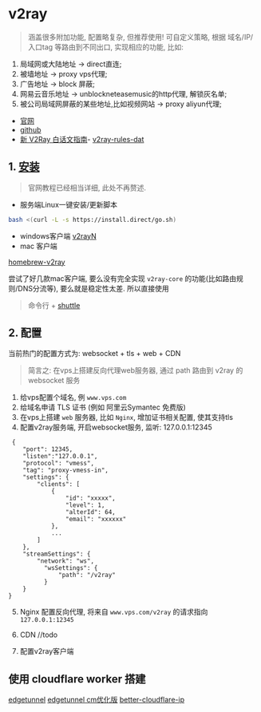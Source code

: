 # v2ray
> 涵盖很多附加功能, 配置略复杂, 但推荐使用! 
> 可自定义策略, 根据 域名/IP/入口tag 等路由到不同出口, 实现相应的功能, 比如: 
1. 局域网或大陆地址 -> direct直连;
2. 被墙地址 -> proxy vps代理;
3. 广告地址 -> block 屏蔽;
4. 网易云音乐地址 -> unblockneteasemusic的http代理, 解锁灰名单;
5. 被公司局域网屏蔽的某些地址,比如视频网站 -> proxy aliyun代理;

- [官网](https://www.v2ray.com/)
- [github](https://github.com/v2ray)
- [新 V2Ray 白话文指南](https://guide.v2fly.org/#%E5%A3%B0%E6%98%8E)- [v2ray-rules-dat](https://github.com/Loyalsoldier/v2ray-rules-dat/tree/master)

## 1. [安装](https://www.v2ray.com/chapter_00/install.html)
> 官网教程已经相当详细, 此处不再赘述.

- 服务端Linux一键安装/更新脚本
```bash
bash <(curl -L -s https://install.direct/go.sh)
```
- windows客户端 [v2rayN](https://github.com/2dust/v2rayN/releases)
- mac 客户端

[homebrew-v2ray](https://github.com/v2ray/homebrew-v2ray)

尝试了好几款mac客户端, 要么没有完全实现 `v2ray-core` 的功能(比如路由规则/DNS分流等), 要么就是稳定性太差. 所以直接使用
> 命令行 + [shuttle](https://github.com/fitztrev/shuttle/wiki)

## 2. 配置
当前热门的配置方式为: websocket + tls + web + CDN
> 简言之: 在vps上搭建反向代理web服务器, 通过 path 路由到 v2ray 的  websocket 服务
1. 给vps配置个域名, 例 `www.vps.com`
2. 给域名申请 TLS 证书 (例如 阿里云Symantec 免费版)
3. 在vps上搭建 `web` 服务器, 比如 `Nginx`, 增加证书相关配置, 使其支持tls
4. 配置v2ray服务端, 开启websocket服务, 监听: 127.0.0.1:12345
  ```
   {
      "port": 12345,
	  "listen":"127.0.0.1",
      "protocol": "vmess",
      "tag": "proxy-vmess-in",
      "settings": {
          "clients": [
              {
                  "id": "xxxxx",
                  "level": 1,
                  "alterId": 64,
                  "email": "xxxxxx"
              },
              ...
          ]
      },
      "streamSettings": {
          "network": "ws",
		    "wsSettings": {
		        "path": "/v2ray"
	        }
      }
  }
  ```
5. Nginx 配置反向代理, 将来自 `www.vps.com/v2ray` 的请求指向 `127.0.0.1:12345`
6. CDN
   //todo

7. 配置v2ray客户端
   
## 使用 cloudflare worker 搭建
[edgetunnel](https://github.com/zizifn/edgetunnel)
[edgetunnel cm优化版](https://github.com/cmliu/edgetunnel/)
[better-cloudflare-ip](https://github.com/badafans/better-cloudflare-ip/)

